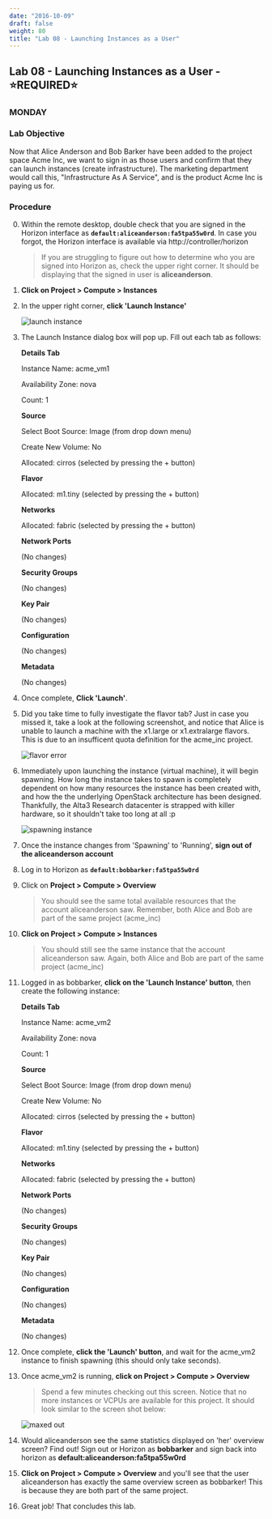 ```yaml
---
date: "2016-10-09"
draft: false
weight: 80
title: "Lab 08 - Launching Instances as a User"
---
```


## Lab 08 - Launching Instances as a User - &#x2B50;REQUIRED&#x2B50;

### MONDAY

### Lab Objective

Now that Alice Anderson and Bob Barker have been added to the project space Acme Inc, we want to sign in as those users and confirm that they can launch instances (create infrastructure). The marketing department would call this, "Infrastructure As A Service", and is the product Acme Inc is paying us for.

### Procedure

0. Within the remote desktop, double check that you are signed in the Horizon interface as **`default:aliceanderson:fa5tpa55w0rd`**. In case you forgot, the Horizon interface is available via http://controller/horizon

    > If you are struggling to figure out how to determine who you are signed into Horizon as, check the upper right corner. It should be displaying that the signed in user is **aliceanderson**.
    
0. **Click on Project > Compute > Instances**

0. In the upper right corner, **click 'Launch Instance'** 

    ![launch instance](https://alta3.com/labs/images/alta3_lab_create_VM_in_horizon.png)

0. The Launch Instance dialog box will pop up. Fill out each tab as follows:

    >
      **Details Tab**
    >
      Instance Name: acme_vm1
    >
      Availability Zone: nova
    >
      Count: 1
    >
      **Source**
    >
      Select Boot Source: Image (from drop down menu)
    >
      Create New Volume: No
    >
      Allocated: cirros (selected by pressing the + button)
    >
      **Flavor**
    >
      Allocated: m1.tiny (selected by pressing the + button)
    >
      **Networks**
    >
      Allocated: fabric (selected by pressing the + button)
    >
      **Network Ports**
    >
      (No changes)
    >
      **Security Groups**
    >
      (No changes)
    >
      **Key Pair**
    >
      (No changes)
    >
      **Configuration**
    >
      (No changes)
    >
      **Metadata**
    >
    (No changes)
    >
    
0. Once complete, **Click 'Launch'**. 

0. Did you take time to fully investigate the flavor tab? Just in case you missed it, take a look at the following screenshot, and notice that Alice is unable to launch a machine with the x1.large or x1.extralarge flavors. This is due to an insufficent quota definition for the acme_inc project.

    ![flavor error](https://alta3.com/labs/images/alta3_lab_create_VM_in_horizon_error.png)

0. Immediately upon launching the instance (virtual machine), it will begin spawning. How long the instance takes to spawn is completely dependent on how many resources the instance has been created with, and how the the underlying OpenStack architecture has been designed. Thankfully, the Alta3 Research datacenter is strapped with killer hardware, so it shouldn't take too long at all :p
    
    ![spawning instance](https://alta3.com/labs/images/alta3_lab_create_VM_in_horizon_spawning.png)

0. Once the instance changes from 'Spawning' to 'Running', **sign out of the aliceanderson account**

0. Log in to Horizon as **`default:bobbarker:fa5tpa55w0rd`**

0. Click on **Project > Compute > Overview**

    > You should see the same total available resources that the account aliceanderson saw. Remember, both Alice and Bob are part of the same project (acme_inc)

0. **Click on Project > Compute > Instances**

    > You should still see the same instance that the account aliceanderson saw. Again, both Alice and Bob are part of the same project (acme_inc)

0. Logged in as bobbarker, **click on the 'Launch Instance' button**, then create the following instance:

    >
      **Details Tab**
    >
      Instance Name: acme_vm2
    >
      Availability Zone: nova
    >
      Count: 1
    >
      **Source**
    >
      Select Boot Source: Image (from drop down menu)
    >
      Create New Volume: No
    >
      Allocated: cirros (selected by pressing the + button)
    >
      **Flavor**
    >
      Allocated: m1.tiny (selected by pressing the + button)
    >
      **Networks**
    >
      Allocated: fabric (selected by pressing the + button)
    >
      **Network Ports**
    >
      (No changes)
    >
      **Security Groups**
    >
      (No changes)
    >
      **Key Pair**
    >
      (No changes)
    >
      **Configuration**
    >
      (No changes)
    >
      **Metadata**
    >
    (No changes)
    >

0. Once complete, **click the 'Launch' button**, and wait for the acme_vm2 instance to finish spawning (this should only take seconds).

0. Once acme_vm2 is running, **click on Project > Compute > Overview**

    > Spend a few minutes checking out this screen. Notice that no more instances or VCPUs are available for this project. It should look similar to the screen shot below:

    ![maxed out](https://alta3.com/labs/images/alta3_lab_create_VM_in_horizon_quota_max.png)
    
0. Would aliceanderson see the same statistics displayed on 'her' overview screen? Find out! Sign out or Horizon as **bobbarker** and sign back into horizon as **default:aliceanderson:fa5tpa55w0rd**

0. **Click on Project > Compute > Overview** and you'll see that the user aliceanderson has exactly the same overview screen as bobbarker! This is because they are both part of the same project.

0. Great job! That concludes this lab.
